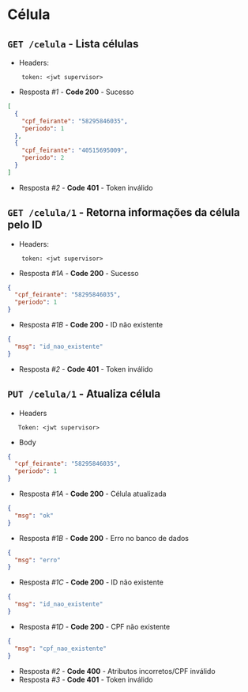 # Célula

## `GET /celula` - Lista células

- Headers:

```
    token: <jwt supervisor>
```

- Resposta _#1_ - **Code 200** - Sucesso

```json
[
  {
    "cpf_feirante": "58295846035",
    "periodo": 1
  },
  {
    "cpf_feirante": "40515695009",
    "periodo": 2
  }
]
```

- Resposta _#2_ - **Code 401** - Token inválido

## `GET /celula/1` - Retorna informações da célula pelo ID

- Headers:

```
    token: <jwt supervisor>
```

- Resposta _#1A_ - **Code 200** - Sucesso

```json
{
  "cpf_feirante": "58295846035",
  "periodo": 1
}
```

- Resposta _#1B_ - **Code 200** - ID não existente

```json
{
  "msg": "id_nao_existente"
}
```

- Resposta _#2_ - **Code 401** - Token inválido

## `PUT /celula/1` - Atualiza célula

- Headers

```
   Token: <jwt supervisor>
```

- Body

```json
{
  "cpf_feirante": "58295846035",
  "periodo": 1
}
```

- Resposta _#1A_ - **Code 200** - Célula atualizada

```json
{
  "msg": "ok"
}
```

- Resposta _#1B_ - **Code 200** - Erro no banco de dados

```json
{
  "msg": "erro"
}
```

- Resposta _#1C_ - **Code 200** - ID não existente

```json
{
  "msg": "id_nao_existente"
}
```

- Resposta _#1D_ - **Code 200** - CPF não existente

```json
{
  "msg": "cpf_nao_existente"
}
```

- Resposta _#2_ - **Code 400** - Atributos incorretos/CPF inválido
- Resposta _#3_ - **Code 401** - Token inválido
